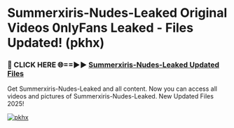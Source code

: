 # Summerxiris-Nudes-Leaked Original Videos 0nlyFans Leaked - Files Updated! (pkhx)

<h3>🔴 CLICK HERE 🌐==►► <a href="https://tinyurl.com/52m3yx9h" rel="nofollow">Summerxiris-Nudes-Leaked Updated Files</a></h3>

Get Summerxiris-Nudes-Leaked and all content. Now you can access all videos and pictures of Summerxiris-Nudes-Leaked. New Updated Files 2025!

[![pkhx](https://i.imgur.com/TnHtlc8.gif)](https://tinyurl.com/52m3yx9h)
